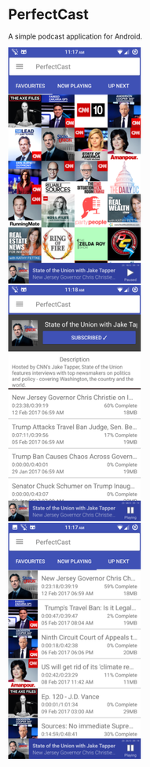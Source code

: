 PerfectCast
=============

A simple podcast application for Android.

<img src="/readme/favourites.png" width="270"><img src="/readme/podcast_detail.png" width="270"><img src="/readme/up_next.png" width="270">

